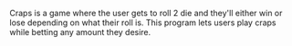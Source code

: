 Craps is a game where the user gets to roll 2 die and they'll either win or lose depending on what their roll is. This program lets users play craps while betting any amount they desire.
